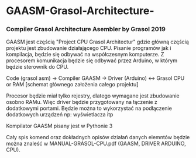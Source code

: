 # GAASM-Grasol-Architecture- 
<h3>Compiler Grasol Architecture Asembler by Grasol 2019</h3>

GAASM jest częścią "Project CPU Grasol Architectur" gdzie główną częścią projektu jest zbudowanie działającego CPU.
Pisanie programów jak i kompilacja, będzie się odbywać na współczesnym komputerze.
Z procesorem komunikacja będzie się odbywać przez Arduino, w którym będzie sterownik do CPU. 

<p>Code (grasol asm) -> Compiler GAASM -> Driver (Arduino) <-> Grasol CPU or RAM
[schemat głównego założenia całego projektu]</p>

Procesor będzie miał tylko rejestry, dlatego wymagane jest zbudowanie osobno RAMu.
Więc driver będzie przygotowany na łączenie z dodatkowymi portami. Będzie można to wykorzystać na podłączenie dodatkowych urządzeń
np: wyświetlacza itp

Kompilator GAASM pisany jest w Pythonie 3

Cały spis komend oraz dokładnych opisów działań danych elemntów będzie można znaleść w MANUAL-GRASOL-CPU.pdf (GAASM, DRIVER ARDUINO, CPU).

